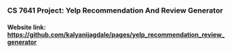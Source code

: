 ### CS 7641 Project: Yelp Recommendation And Review Generator
#### Website link: https://github.com/kalyanijagdale/pages/yelp_recommendation_review_generator
